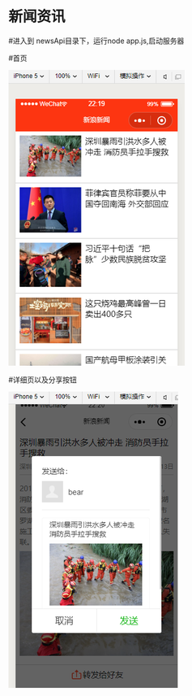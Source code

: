 # 新闻资讯

#进入到 newsApi目录下，运行node app.js,启动服务器

#首页

![image](https://github.com/huaweimin/news/blob/master/index.png)

#详细页以及分享按钮

![image](https://github.com/huaweimin/news/blob/master/detail.png)
